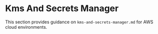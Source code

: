 # Kms And Secrets Manager

This section provides guidance on `kms-and-secrets-manager.md` for AWS cloud environments.